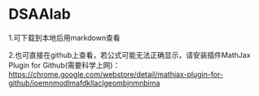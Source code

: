 # DSAAlab
1.可下载到本地后用markdown查看  

2.也可直接在github上查看，若公式可能无法正确显示，请安装插件MathJax Plugin for Github(需要科学上网)：https://chrome.google.com/webstore/detail/mathjax-plugin-for-github/ioemnmodlmafdkllaclgeombjnmnbima
